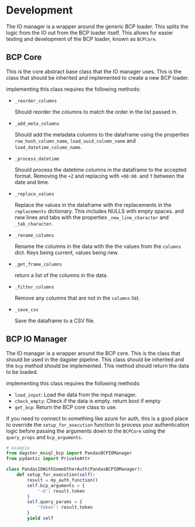 # Development

The IO manager is a wrapper around the generic BCP loader. This splits the logic from the IO out from the BCP loader itself. This allows for easier testing and development of the BCP loader, known as `BCPCore`.

## BCP Core

This is the core abstract base class that the IO manager uses. This is the class that should be inherited and implemented to create a new BCP loader.

implementing this class requires the following methods:

* `_reorder_columns`

    Should reorder the columns to match the order in the list passed in.

* `_add_meta_columns`

    Should add the metadata columns to the dataframe using the properties `row_hash_column_name`, `load_uuid_column_name` and `load_datetime_column_name`.

* `_process_datetime`

    Should process the datetime columns in the dataframe to the accepted format. Removing the `+Z` and replacing with `+00:00`. and `T` between the date and time.

* `_replace_values`
    
    Replace the values in the dataframe with the replacements in the `replacements` dictionary. This includes NULLS with empty spaces. and new lines and tabs with the properties `_new_line_character` and `_tab_character`.

* `_rename_columns`
    
    Rename the columns in the data with the the values from the `columns` dict. Keys being current, values being new.

* `_get_frame_columns`

    return a list of the columns in the data.

* `_filter_columns`

    Remove any columns that are not in the `columns` list.

* `_save_csv`

    Save the dataframe to a CSV file.

## BCP IO Manager

The IO manager is a wrapper around the BCP core. This is the class that should be used in the dagster pipeline. This class should be inherited and the `bcp` method should be implemented. This method should return the data to be loaded.

implementing this class requires the following methods:

* `load_input`: Load the data from the input manager.
* `check_empty`: Check if the data is empty. return bool if empty
* `get_bcp`: Return the BCP core class to use.

If you need to connect to something like azure for auth, this is a good place to override the `setup_for_execution` function to process your authentication logic before passing the arguments down to the `BCPCore` using the `query_props` and `bcp_arguments`.

```python
# example
from dagster_mssql_bcp import PandasBCPIOManager
from pydantic import PrivateAttr

class PandasIOWithSomeOtherAuth(PandasBCPIOManager):
    def setup_for_execution(self):
        result = my_auth_function()
        self.bcp_arguments = {
            '-G': result.token
        }
        self.query_params = {
            'token': result.token
        }
        yield self
```